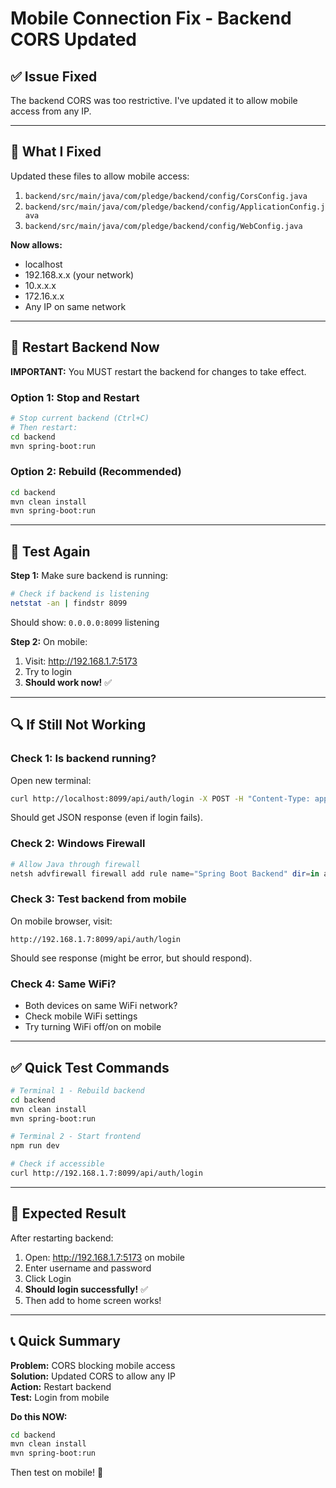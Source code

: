 # Mobile Connection Fix - Backend CORS Updated

## ✅ Issue Fixed

The backend CORS was too restrictive. I've updated it to allow mobile access from any IP.

---

## 🔧 What I Fixed

Updated these files to allow mobile access:
1. `backend/src/main/java/com/pledge/backend/config/CorsConfig.java`
2. `backend/src/main/java/com/pledge/backend/config/ApplicationConfig.java`
3. `backend/src/main/java/com/pledge/backend/config/WebConfig.java`

**Now allows:**
- localhost
- 192.168.x.x (your network)
- 10.x.x.x
- 172.16.x.x
- Any IP on same network

---

## 🚀 Restart Backend Now

**IMPORTANT:** You MUST restart the backend for changes to take effect.

### Option 1: Stop and Restart
```bash
# Stop current backend (Ctrl+C)
# Then restart:
cd backend
mvn spring-boot:run
```

### Option 2: Rebuild (Recommended)
```bash
cd backend
mvn clean install
mvn spring-boot:run
```

---

## 🧪 Test Again

**Step 1:** Make sure backend is running:
```bash
# Check if backend is listening
netstat -an | findstr 8099
```

Should show: `0.0.0.0:8099` listening

**Step 2:** On mobile:
1. Visit: http://192.168.1.7:5173
2. Try to login
3. **Should work now!** ✅

---

## 🔍 If Still Not Working

### Check 1: Is backend running?
Open new terminal:
```bash
curl http://localhost:8099/api/auth/login -X POST -H "Content-Type: application/json" -d "{\"username\":\"test\",\"password\":\"test\"}"
```

Should get JSON response (even if login fails).

### Check 2: Windows Firewall
```powershell
# Allow Java through firewall
netsh advfirewall firewall add rule name="Spring Boot Backend" dir=in action=allow protocol=TCP localport=8099
```

### Check 3: Test backend from mobile
On mobile browser, visit:
```
http://192.168.1.7:8099/api/auth/login
```

Should see response (might be error, but should respond).

### Check 4: Same WiFi?
- Both devices on same WiFi network?
- Check mobile WiFi settings
- Try turning WiFi off/on on mobile

---

## ✅ Quick Test Commands

```bash
# Terminal 1 - Rebuild backend
cd backend
mvn clean install
mvn spring-boot:run

# Terminal 2 - Start frontend
npm run dev

# Check if accessible
curl http://192.168.1.7:8099/api/auth/login
```

---

## 🎯 Expected Result

After restarting backend:
1. Open: http://192.168.1.7:5173 on mobile
2. Enter username and password
3. Click Login
4. **Should login successfully!** ✅
5. Then add to home screen works!

---

## 📞 Quick Summary

**Problem:** CORS blocking mobile access  
**Solution:** Updated CORS to allow any IP  
**Action:** Restart backend  
**Test:** Login from mobile  

**Do this NOW:**
```bash
cd backend
mvn clean install
mvn spring-boot:run
```

Then test on mobile! 🎉

